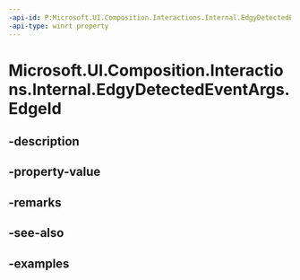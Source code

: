 ```yaml
---
-api-id: P:Microsoft.UI.Composition.Interactions.Internal.EdgyDetectedEventArgs.EdgeId
-api-type: winrt property
---
```


# Microsoft.UI.Composition.Interactions.Internal.EdgyDetectedEventArgs.EdgeId

<!--
public string EdgeId { get; }
-->


## -description

## -property-value

## -remarks

## -see-also

## -examples


